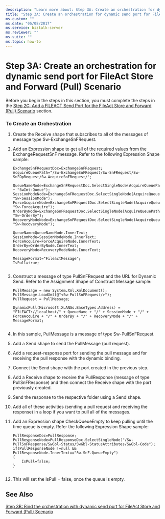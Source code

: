 ```yaml
---
description: "Learn more about: Step 3A: Create an orchestration for dynamic send port for FileAct Store and Forward (Pull) Scenario"
title: "Step 3A: Create an orchestration for dynamic send port for FileAct Store and Forward (Pull) Scenario"
ms.custom: ""
ms.date: "06/08/2017"
ms.service: biztalk-server
ms.reviewer: ""
ms.suite: ""
ms.topic: how-to
---
```

# Step 3A: Create an orchestration for dynamic send port for FileAct Store and Forward (Pull) Scenario
Before you begin the steps in this section, you must complete the steps in the [Step 2C: Add a FILEACT Send Port for the FileAct Store and Forward (Pull) Scenario](../../adapters-and-accelerators/fileact-interact/step-2c-add-a-fileact-send-port-for-fileact-store-and-forward-pull-scenario.md) section.  
  
### To Create an Orchestration  
  
1.  Create the Receive shape that subscribes to all of the messages of message type Sw-ExchangeSnFRequest.  
  
2.  Add an Expression shape to get all of the required values from the ExchangeRequestSnF message. Refer to the following Expression Shape sample:  
  
    ```  
    ExchangeSnFRequestDoc=ExchangeSnFRequest;  
    AcquireQueuePath="/Sw-ExchangeSnFRequest/Sw-SnFRequest/Sw-SnFOpRequest/Sw-AcquireSnFRequest/";  
  
    QueueNameNode=ExchangeSnFRequestDoc.SelectSingleNode(AcquireQueuePath + "SwInt-Queue");  
    SessionModeNode=ExchangeSnFRequestDoc.SelectSingleNode(AcquireQueuePath+ "Sw-SessionMode");  
    ForceAcquireNode=ExchangeSnFRequestDoc.SelectSingleNode(AcquireQueuePath+ "Sw-ForceAcquire");  
    OrderByNode=ExchangeSnFRequestDoc.SelectSingleNode(AcquireQueuePath+ "Sw-OrderBy");  
    RecoveryModeNode=ExchangeSnFRequestDoc.SelectSingleNode(AcquireQueuePath+ "Sw-RecoveryMode");  
  
    QueueName=QueueNameNode.InnerText;  
    SessionMode=SessionModeNode.InnerText;  
    ForceAcquire=ForceAcquireNode.InnerText;  
    OrderBy=OrderByNode.InnerText;  
    RecoveryMode=RecoveryModeNode.InnerText;  
  
    MessageFormat="FileactMessage";  
    IsPull=true;  
  
    ```  
  
3.  Construct a message of type PullSnFRequest and the URL for Dynamic Send. Refer to the Assignment Shape of Construct Message sample:  
  
    ```  
    PullMessage = new System.Xml.XmlDocument();  
    PullMessage.LoadXml(@"<Sw-PullSnFRequest/>");  
    PullRequest = PullMessage;  
  
    DynamicPull(Microsoft.XLANGs.BaseTypes.Address) = "FILEACT://localhost/" + QueueName + "/" + SessionMode + "/" + ForceAcquire + "/" + OrderBy + "/" + RecoveryMode + "/" + MessageFormat;  
  
    ```  
  
4.  In this sample, PullMessage is a message of type Sw-PullSnFRequest.  
  
5.  Add a Send shape to send the PullMessage (pull request).  
  
6.  Add a request-response port for sending the pull message and for receiving the pull response with the dynamic binding.  
  
7.  Connect the Send shape with the port created in the previous step.  
  
8.  Add a Receive shape to receive the PullResponse (message of type PullSnFResponse) and then connect the Receive shape with the port previously created.  
  
9. Send the response to the respective folder using a Send shape.  
  
10. Add all of these activities (sending a pull request and receiving the response) in a loop if you want to pull all of the messages.  
  
11. Add an Expression shape CheckQueueEmpty to keep pulling until the time queue is empty. Refer the following Expression Shape sample:  
  
    ```  
    PullResponseDoc=PullResponse;  
    PullResponseNode=PullResponseDoc.SelectSingleNode("/Sw-PullSnFResponse/SwGbl-Status/SwGbl-StatusAttributes/SwGbl-Code");  
    if(PullResponseNode !=null && PullResponseNode.InnerText=="Sw.SnF.QueueEmpty")  
    {  
        IsPull=false;  
    }  
  
    ```  
  
12. This will set the IsPull = false, once the queue is empty.  
  
## See Also  
 [Step 3B: Bind the orchestration with dynamic send port for FileAct Store and Forward (Pull) Scenario](../../adapters-and-accelerators/fileact-interact/step-3b-bind-orchestration-with-dynamic-send-for-fileact-store-and-forward.md)
